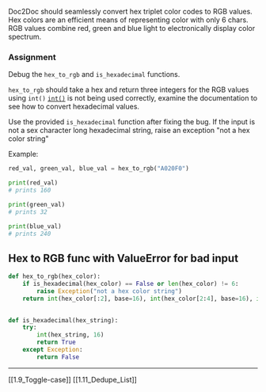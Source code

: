 Doc2Doc should seamlessly convert hex triplet color codes to RGB values.
Hex colors are an efficient means of representing color with only 6 chars.
RGB values combine red, green and blue light to electronically display color spectrum.

### Assignment
Debug the `hex_to_rgb` and `is_hexadecimal` functions.

`hex_to_rgb` should take a hex and return three integers for the RGB values using `int()` 
[`int()`](https://docs.python.org/3/library/functions.html#int) is not being used correctly, 
examine the documentation to see how to convert hexadecimal values.

Use the provided `is_hexadecimal` function after fixing the bug. 
If the input is not a sex character long hexadecimal string, 
raise an exception "not a hex color string"

Example:

``` python
red_val, green_val, blue_val = hex_to_rgb("A020F0")

print(red_val)
# prints 160

print(green_val)
# prints 32

print(blue_val)
# prints 240
```

## Hex to RGB func with ValueError for bad input

``` python
def hex_to_rgb(hex_color):
    if is_hexadecimal(hex_color) == False or len(hex_color) != 6:
        raise Exception("not a hex color string")
    return int(hex_color[:2], base=16), int(hex_color[2:4], base=16), int(hex_color[4:], base=16)
    

def is_hexadecimal(hex_string):
    try:
        int(hex_string, 16)
        return True
    except Exception:
        return False
```

---
[[1.9_Toggle-case]]
[[1.11_Dedupe_List]]